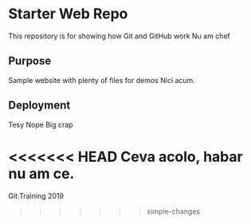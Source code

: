 # Starter Web Repo

This repository is for showing how Git and GitHub work
Nu am chef

## Purpose

Sample website with plenty of files for demos
Nici acum.

## Deployment

Tesy
Nope
Big crap

<<<<<<< HEAD
Ceva acolo, habar nu am ce.
=======
Git.Training 2019
>>>>>>> simple-changes
